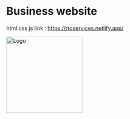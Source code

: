 # Business website

html css js 
link : https://rtoservices.netlify.app/

<img src="rto-services/bgrto.jpeg" alt="Logo" width="200">


